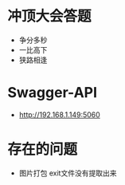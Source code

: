 # 冲顶大会答题

- 争分多秒
- 一比高下
- 狭路相逢

# Swagger-API

- http://192.168.1.149:5060

# 存在的问题

- 图片打包 exit文件没有提取出来